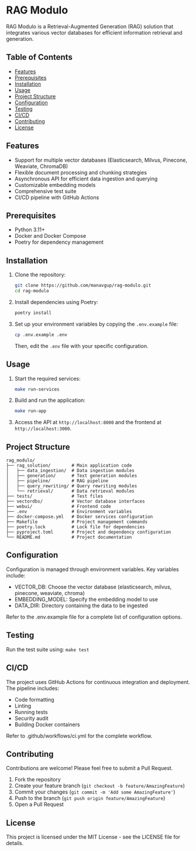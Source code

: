 # RAG Modulo

RAG Modulo is a Retrieval-Augmented Generation (RAG) solution that integrates various vector databases for efficient information retrieval and generation.

## Table of Contents

- [Features](#features)
- [Prerequisites](#prerequisites)
- [Installation](#installation)
- [Usage](#usage)
- [Project Structure](#project-structure)
- [Configuration](#configuration)
- [Testing](#testing)
- [CI/CD](#cicd)
- [Contributing](#contributing)
- [License](#license)

## Features

- Support for multiple vector databases (Elasticsearch, Milvus, Pinecone, Weaviate, ChromaDB)
- Flexible document processing and chunking strategies
- Asynchronous API for efficient data ingestion and querying
- Customizable embedding models
- Comprehensive test suite
- CI/CD pipeline with GitHub Actions

## Prerequisites

- Python 3.11+
- Docker and Docker Compose
- Poetry for dependency management

## Installation

1. Clone the repository:
    ```sh
    git clone https://github.com/manavgup/rag-modulo.git
    cd rag-modulo
    ```
2. Install dependencies using Poetry:
    ```sh
    poetry install
    ```
3. Set up your environment variables by copying the `.env.example` file:
    ```sh
    cp .env.example .env
    ```
    Then, edit the `.env` file with your specific configuration.

## Usage

1. Start the required services:
    ```sh
    make run-services
    ```
2. Build and run the application:
    ```sh
    make run-app
    ```
3. Access the API at `http://localhost:8000` and the frontend at `http://localhost:3000`.

## Project Structure

```plaintext
rag_modulo/
├── rag_solution/        # Main application code
│   ├── data_ingestion/  # Data ingestion modules
│   ├── generation/      # Text generation modules
│   ├── pipeline/        # RAG pipeline
│   ├── query_rewriting/ # Query rewriting modules
│   └── retrieval/       # Data retrieval modules
├── tests/               # Test files
├── vectordbs/           # Vector database interfaces
├── webui/               # Frontend code
├── .env                 # Environment variables
├── docker-compose.yml   # Docker services configuration
├── Makefile             # Project management commands
├── poetry.lock          # Lock file for dependencies
├── pyproject.toml       # Project and dependency configuration
└── README.md            # Project documentation
```

## Configuration
Configuration is managed through environment variables. Key variables include:

- VECTOR_DB: Choose the vector database (elasticsearch, milvus, pinecone, weaviate, chroma)
- EMBEDDING_MODEL: Specify the embedding model to use
- DATA_DIR: Directory containing the data to be ingested

Refer to the .env.example file for a complete list of configuration options.

## Testing
Run the test suite using:
`make test`

## CI/CD
The project uses GitHub Actions for continuous integration and deployment. The pipeline includes:

- Code formatting
- Linting
- Running tests
- Security audit
- Building Docker containers

Refer to .github/workflows/ci.yml for the complete workflow.

## Contributing
Contributions are welcome! Please feel free to submit a Pull Request.

1. Fork the repository
2. Create your feature branch (`git checkout -b feature/AmazingFeature`)
3. Commit your changes (`git commit -m 'Add some AmazingFeature'`)
4. Push to the branch (`git push origin feature/AmazingFeature`)
5. Open a Pull Request

## License
This project is licensed under the MIT License - see the LICENSE file for details.